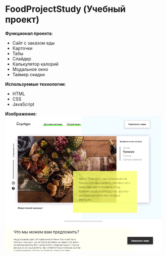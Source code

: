 # FoodProjectStudy (Учебный проект)

**Функционал проекта**: <br>
- Сайт с заказом еды<br>
- Карточки<br>
- Табы<br>
- Слайдер<br>
- Калькулятор калорий<br>
- Модальное окно<br>
- Таймер скидки<br>

**Используемые технологии**: 
- HTML<br>
- CSS<br>
- JavaScript<br>

**Изображение**:<br>
![FoodProjectStudy](./FoodProjectStudy.gif)

